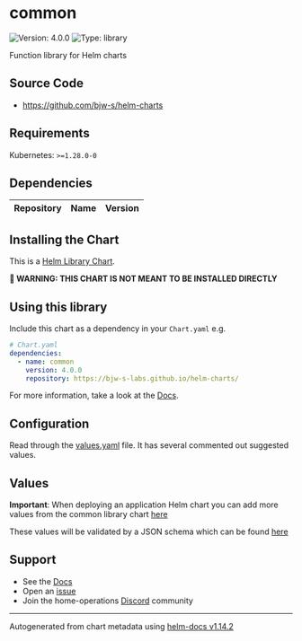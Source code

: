 # common

![Version: 4.0.0](https://img.shields.io/badge/Version-4.0.0-informational?style=flat-square) ![Type: library](https://img.shields.io/badge/Type-library-informational?style=flat-square)

Function library for Helm charts

## Source Code

* <https://github.com/bjw-s/helm-charts>

## Requirements

Kubernetes: `>=1.28.0-0`

## Dependencies

| Repository | Name | Version |
|------------|------|---------|

## Installing the Chart

This is a [Helm Library Chart](https://helm.sh/docs/topics/library_charts/#helm).

**🚨 WARNING: THIS CHART IS NOT MEANT TO BE INSTALLED DIRECTLY**

## Using this library

Include this chart as a dependency in your `Chart.yaml` e.g.

```yaml
# Chart.yaml
dependencies:
  - name: common
    version: 4.0.0
    repository: https://bjw-s-labs.github.io/helm-charts/
```

For more information, take a look at the [Docs](http://bjw-s-labs.github.io/helm-charts/docs/common-library/introduction/).

## Configuration

Read through the [values.yaml](./values.yaml) file. It has several commented out suggested values.

## Values

**Important**: When deploying an application Helm chart you can add more values from the common library chart [here](https://github.com/bjw-s-labs/helm-charts/tree/main/charts/library/common/values.yaml)

These values will be validated by a JSON schema which can be found [here](https://github.com/bjw-s-labs/helm-charts/tree/main/charts/library/common/values.schema.json)

## Support

- See the [Docs](http://bjw-s-labs.github.io/helm-charts/docs/)
- Open an [issue](https://github.com/bjw-s-labs/helm-charts/issues/new/choose)
- Join the home-operations [Discord](https://discord.gg/home-operations) community

----------------------------------------------
Autogenerated from chart metadata using [helm-docs v1.14.2](https://github.com/norwoodj/helm-docs/releases/v1.14.2)
